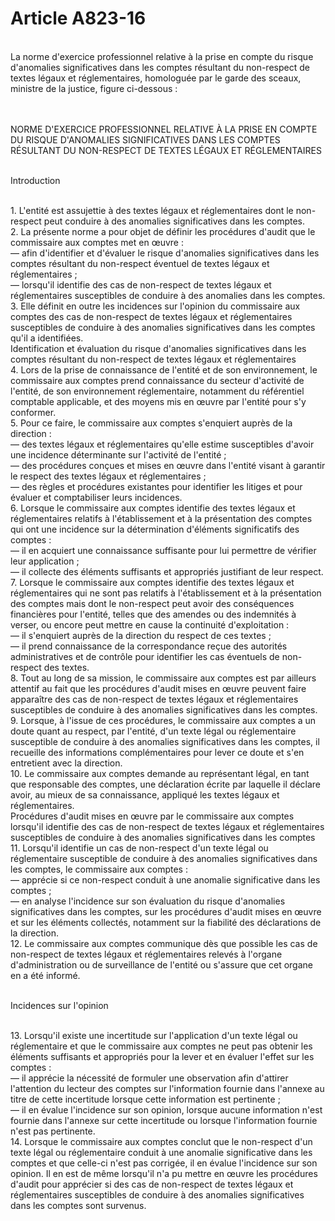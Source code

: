 # Article A823-16

<p><br/>La norme d'exercice professionnel relative à la prise en compte du risque d'anomalies significatives dans les comptes résultant du non-respect de textes légaux et réglementaires, homologuée par le garde des sceaux, ministre de la justice, figure ci-dessous :</p><p><br/><br/>NORME D'EXERCICE PROFESSIONNEL RELATIVE À LA PRISE EN COMPTE DU RISQUE D'ANOMALIES SIGNIFICATIVES DANS LES COMPTES RÉSULTANT DU NON-RESPECT DE TEXTES LÉGAUX ET RÉGLEMENTAIRES</p><p><br/>Introduction</p><p><br/> 1. L'entité est assujettie à des textes légaux et réglementaires dont le non-respect peut conduire à des anomalies significatives dans les comptes.<br/> 2. La présente norme a pour objet de définir les procédures d'audit que le commissaire aux comptes met en œuvre :<br/> ― afin d'identifier et d'évaluer le risque d'anomalies significatives dans les comptes résultant du non-respect éventuel de textes légaux et réglementaires ;<br/> ― lorsqu'il identifie des cas de non-respect de textes légaux et réglementaires susceptibles de conduire à des anomalies dans les comptes.<br/> 3. Elle définit en outre les incidences sur l'opinion du commissaire aux comptes des cas de non-respect de textes légaux et réglementaires susceptibles de conduire à des anomalies significatives dans les comptes qu'il a identifiées.<br/>Identification et évaluation du risque d'anomalies significatives dans les comptes résultant du non-respect de textes légaux et réglementaires<br/> 4. Lors de la prise de connaissance de l'entité et de son environnement, le commissaire aux comptes prend connaissance du secteur d'activité de l'entité, de son environnement réglementaire, notamment du référentiel comptable applicable, et des moyens mis en œuvre par l'entité pour s'y conformer.<br/> 5. Pour ce faire, le commissaire aux comptes s'enquiert auprès de la direction :<br/> ― des textes légaux et réglementaires qu'elle estime susceptibles d'avoir une incidence déterminante sur l'activité de l'entité ; <br/> ― des procédures conçues et mises en œuvre dans l'entité visant à garantir le respect des textes légaux et réglementaires ; <br/> ― des règles et procédures existantes pour identifier les litiges et pour évaluer et comptabiliser leurs incidences.<br/> 6. Lorsque le commissaire aux comptes identifie des textes légaux et réglementaires relatifs à l'établissement et à la présentation des comptes qui ont une incidence sur la détermination d'éléments significatifs des comptes :<br/> ―  il en acquiert une connaissance suffisante pour lui permettre de vérifier leur application ;<br/> ― il collecte des éléments suffisants et appropriés justifiant de leur respect.<br/> 7. Lorsque le commissaire aux comptes identifie des textes légaux et réglementaires qui ne sont pas relatifs à l'établissement et à la présentation des comptes mais dont le non-respect peut avoir des conséquences financières pour l'entité, telles que des amendes ou des indemnités à verser, ou encore peut mettre en cause la continuité d'exploitation :<br/> ― il s'enquiert auprès de la direction du respect de ces textes ; <br/> ― il prend connaissance de la correspondance reçue des autorités administratives et de contrôle pour identifier les cas éventuels de non-respect des textes.<br/> 8. Tout au long de sa mission, le commissaire aux comptes est par ailleurs attentif au fait que les procédures d'audit mises en œuvre peuvent faire apparaître des cas de non-respect de textes légaux et réglementaires susceptibles de conduire à des anomalies significatives dans les comptes.<br/> 9. Lorsque, à l'issue de ces procédures, le commissaire aux comptes a un doute quant au respect, par l'entité, d'un texte légal ou réglementaire susceptible de conduire à des anomalies significatives dans les comptes, il recueille des informations complémentaires pour lever ce doute et s'en entretient avec la direction.<br/> 10. Le commissaire aux comptes demande au représentant légal, en tant que responsable des comptes, une déclaration écrite par laquelle il déclare avoir, au mieux de sa connaissance, appliqué les textes légaux et réglementaires.<br/>Procédures d'audit mises en œuvre par le commissaire aux comptes lorsqu'il identifie des cas de non-respect de textes légaux et réglementaires susceptibles de conduire à des anomalies significatives dans les comptes<br/> 11. Lorsqu'il identifie un cas de non-respect d'un texte légal ou réglementaire susceptible de conduire à des anomalies significatives dans les comptes, le commissaire aux comptes :<br/> ― apprécie si ce non-respect conduit à une anomalie significative dans les comptes ;<br/> ― en analyse l'incidence sur son évaluation du risque d'anomalies significatives dans les comptes, sur les procédures d'audit mises en œuvre et sur les éléments collectés, notamment sur la fiabilité des déclarations de la direction.<br/> 12. Le commissaire aux comptes communique dès que possible les cas de non-respect de textes légaux et réglementaires relevés à l'organe d'administration ou de surveillance de l'entité ou s'assure que cet organe en a été informé.</p><p><br/>Incidences sur l'opinion</p><p><br/> 13. Lorsqu'il existe une incertitude sur l'application d'un texte légal ou réglementaire et que le commissaire aux comptes ne peut pas obtenir les éléments suffisants et appropriés pour la lever et en évaluer l'effet sur les comptes :<br/> ― il apprécie la nécessité de formuler une observation afin d'attirer l'attention du lecteur des comptes sur l'information fournie dans l'annexe au titre de cette incertitude lorsque cette information est pertinente ;<br/> ― il en évalue l'incidence sur son opinion, lorsque aucune information n'est fournie dans l'annexe sur cette incertitude ou lorsque l'information fournie n'est pas pertinente.<br/> 14. Lorsque le commissaire aux comptes conclut que le non-respect d'un texte légal ou réglementaire conduit à une anomalie significative dans les comptes et que celle-ci n'est pas corrigée, il en évalue l'incidence sur son opinion. Il en est de même lorsqu'il n'a pu mettre en œuvre les procédures d'audit pour apprécier si des cas de non-respect de textes légaux et réglementaires susceptibles de conduire à des anomalies significatives dans les comptes sont survenus.</p>